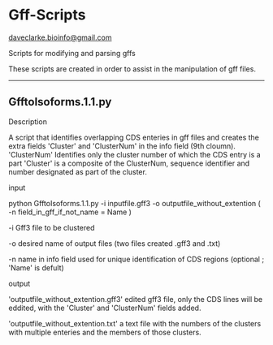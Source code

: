 Gff-Scripts
===========

daveclarke.bioinfo@gmail.com

Scripts for modifying and parsing gffs

These scripts are created in order to assist in the manipulation of gff files.

--------------------------------
GfftoIsoforms.1.1.py
--------------------------------
Description

A script that identifies overlapping CDS enteries in gff files and creates the extra fields 'Cluster' and 'ClusterNum' in the info field (9th cloumn).
'ClusterNum' Identifies only the cluster number of which the CDS entry is a part
'Cluster' is a composite of the ClusterNum, sequence identifier and number designated as part of the cluster.

input

python GfftoIsoforms.1.1.py -i inputfile.gff3 -o outputfile_without_extention ( -n field_in_gff_if_not_name = Name )

-i Gff3 file to be clustered

-o desired name of output files (two files created .gff3 and .txt)

-n name in info field used for unique identification of CDS regions (optional ; 'Name' is defult)

output

'outputfile_without_extention.gff3'
edited gff3 file, only the CDS lines will be eddited, with the 'Cluster' and 'ClusterNum' fields added.

'outputfile_without_extention.txt'
a text file with the numbers of the clusters with multiple enteries and the members of those clusters.

